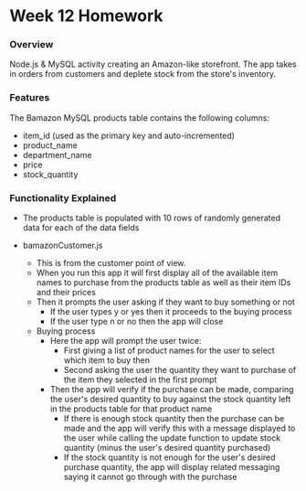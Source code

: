 # Week 12 Homework

### Overview

Node.js & MySQL activity creating an Amazon-like storefront. The app takes in orders from customers and deplete stock from the store's inventory.

### Features

The Bamazon MySQL products table contains the following columns:

   * item_id (used as the primary key and auto-incremented)
   * product_name   
   * department_name
   * price
   * stock_quantity

### Functionality Explained

* The products table is populated with 10 rows of randomly generated data for each of the data fields

* bamazonCustomer.js
    * This is from the customer point of view.
    * When you run this app it will first display all of the available item names to purchase from the products table as well as their item IDs and their prices
    * Then it prompts the user asking if they want to buy something or not
        * If the user types y or yes then it proceeds to the buying process
        * If the user type n or no then the app will close
    * Buying process
        * Here the app will prompt the user twice:
            * First giving a list of product names for the user to select which item to buy then
            * Second asking the user the quantity they want to purchase of the item they selected in the first prompt
        * Then the app will verify if the purchase can be made, comparing the user's desired quantity to buy against the stock quantity left in the products table for that product name
            * If there is enough stock quantity then the purchase can be made and the app will verify this with a message displayed to the user while calling the update function to update stock quantity (minus the user's desired quantity purchased)
            * If the stock quantity is not enough for the user's desired purchase quantity, the app will display related messaging saying it cannot go through with the purchase